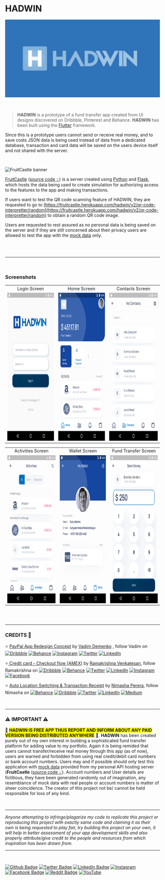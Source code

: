 # HADWIN

<!-- <img src="./assets/images/hadwin_system/hadwin-banner.png" title="" alt="HADWIN" width="789"> -->

![hadwin banner](./assets/images/hadwin_system/hadwin-banner.png)

<br>

> **HADWIN** is a prototype of a fund transfer app created from UI designs discovered on Dribbble, Pinterest and Behance. **HADWIN** has been built using the [Flutter](https://flutter.dev/) framework. 

Since this is a prototype users cannot send or receive real money, and to save costs JSON data is being used instead of data from a dedicated database, transaction and card data will be saved on the users device itself and not shared with the server. 

<br>

![FruitCastle banner](https://fruitcastle.herokuapp.com/dist/images/fruitcastle_logo_banner/fruitcastle-logo-banner-ae2012-212529-ffffff.png)

[FruitCastle](https://fruitcastle.herokuapp.com/) ([source code 💡](https://github.com/brownboycodes/FruitCastle)) is a server created using [Python](https://www.python.org/) and [Flask](https://flask.palletsprojects.com/), which hosts the data being used to create simulation for authorizing access to the features to the app and making transactions.

If users want to test the QR code scanning feature of HADWIN, they are requested to go to [https://fruitcastle.herokuapp.com/hadwin/v2/qr-code-interpretter/random](https://fruitcastle.herokuapp.com/hadwin/v2/qr-code-interpretter/random) to obtain a random QR code image.

Users are requested to rest assured as no personal data is being saved on the server and if they are still concerned about their privacy users are allowed to test the app with the [mock data](./docs/HADWIN_WIKI.md) only.

<br>

<br>

---

<br>


### Screenshots


<table>
  <tr>
    <td style="text-align: center; vertical-align: middle;">Login Screen</td>
     <td style="text-align: center; vertical-align: middle;">Home Screen</td>
     <td style="text-align: center; vertical-align: middle;">Contacts Screen</td>
  </tr>
  <tr>
    <td><img src="screenshots/Screenshot_1653483761.png" width=270 height=480></td>
    <td><img src="screenshots/Screenshot_1653483866.png" width=270 height=480></td>
    <td><img src="screenshots/Screenshot_1653483871.png" width=270 height=480></td>
  </tr>
 </table>
 <table>
  <tr>
    <td style="text-align: center; vertical-align: middle;">Activities Screen</td>
     <td style="text-align: center; vertical-align: middle;">Wallet Screen</td>
     <td style="text-align: center; vertical-align: middle;">Fund Transfer Screen</td>
  </tr>
  <tr>
    <td><img src="screenshots/Screenshot_1653483877.png" width=270 height=480></td>
    <td><img src="screenshots/Screenshot_1653483882.png" width=270 height=480></td>
    <td><img src="screenshots/Screenshot_1653483904.png" width=270 height=480></td>
  </tr>
 </table>
<br>

<br>

---

### CREDITS 🌟

  ⭐ [PayPal App Redesign Concept](https://dribbble.com/shots/14114443-PayPal-App-Redesign-Conept) by [Vadim Demenko](https://dribbble.com/vdemenko) , follow Vadim on [![Dribbble](https://img.shields.io/badge/Dribbble-EA4C89?style=for-the-badge&logo=dribbble&logoColor=white)](https://dribbble.com/vdemenko)  [![Behance](https://img.shields.io/badge/Behance-1769ff?style=for-the-badge&logo=behance&logoColor=white)](https://www.behance.net/vdemenko)  [![Instagram](https://img.shields.io/badge/instagram-%23E4405F.svg?style=for-the-badge&logo=Instagram&logoColor=white)](https://www.instagram.com/vademenko/)  [![Twitter](https://img.shields.io/badge/twitter-%231DA1F2.svg?style=for-the-badge&logo=Twitter&logoColor=white)](https://twitter.com/vademenko)  [![LinkedIn](https://img.shields.io/badge/linkedin-%230077B5.svg?style=for-the-badge&logo=linkedin&logoColor=white)](https://www.linkedin.com/in/vdemenko/)

  ⭐[ Credit card - Checkout flow (AMEX)](https://dribbble.com/shots/2187649-Credit-card-Checkout-flow-AMEX) by [Ramakrishna Venkatesan](https://dribbble.com/RamakrishnaUX), follow Ramakrishna on  [![Dribbble](https://img.shields.io/badge/Dribbble-EA4C89?style=for-the-badge&logo=dribbble&logoColor=white)](https://dribbble.com/RamakrishnaUX)  [![Behance](https://img.shields.io/badge/Behance-1769ff?style=for-the-badge&logo=behance&logoColor=white)](https://www.behance.net/RamakrishnaV)  [![Twitter](https://img.shields.io/badge/Twitter-%231DA1F2.svg?style=for-the-badge&logo=Twitter&logoColor=white)](https://twitter.com/RamakrishnaUX)  [![LinkedIn](https://img.shields.io/badge/linkedin-%230077B5.svg?style=for-the-badge&logo=linkedin&logoColor=white)](https://www.linkedin.com/in/ramakrishnaux)  [![Instagram](https://img.shields.io/badge/instagram-%23E4405F.svg?style=for-the-badge&logo=Instagram&logoColor=white)](https://www.instagram.com/RamakrishnaUX/)  [![Facebook](https://img.shields.io/badge/Facebook-%231877F2.svg?style=for-the-badge&logo=Facebook&logoColor=white)](https://www.facebook.com/Ramakrishna.design)

  ⭐ [Auto Location Switching & Transaction Receipt](https://dribbble.com/shots/3669170-Auto-Location-Switching-Transaction-Receipt) by [Nimasha Perera](https://www.nimashaperera.com/), follow Nimasha on [![Behance](https://img.shields.io/badge/Behance-1769ff?style=for-the-badge&logo=behance&logoColor=white)](https://www.behance.net/nimashasperera)  [![Dribbble](https://img.shields.io/badge/Dribbble-EA4C89?style=for-the-badge&logo=dribbble&logoColor=white)](https://dribbble.com/nimasha_sperera/)  [![Twitter](https://img.shields.io/badge/Twitter-%231DA1F2.svg?style=for-the-badge&logo=Twitter&logoColor=white)](https://twitter.com/nimasha_perera)  [![LinkedIn](https://img.shields.io/badge/linkedin-%230077B5.svg?style=for-the-badge&logo=linkedin&logoColor=white)](https://www.linkedin.com/in/nimashaperera/)  [![Medium](https://img.shields.io/badge/Medium-12100E?style=for-the-badge&logo=medium&logoColor=white)](https://medium.com/@nimasha_perera)

<br>

---

### ⚠ IMPORTANT ⚠

🚨 <span style="background-color: #FFFF00">**HADWIN IS FREE APP THUS REPORT AND INFORM ABOUT ANY PAID VERSION BEING DISTRIBUTED ANYWHERE**</span> 🚨. **HADWIN** has been created purely out of my own interest in building a sophisticated fund transfer platform for adding value to my portfolio. Again it is being remided that users cannot transfer/receive real money through this app (as of now), users are warned and forbidden from using real credit/debit card numbers or bank account numbers. Users may and if possible should only test this application with [mock data](./docs/HADWIN_WIKI.md) provided from my personal API hosting server (**FruitCastle** ([source code 💡]((https://github.com/brownboycodes/FruitCastle))). Account numbers and User details are fictitious, they have been generated randomly out of imagination, any resemblance of mock data with real people or account numbers is matter of sheer coincidence. The creator of this project not be/ cannot be held responsible for loss of any kind.

<br>

---

*Anyone attempting to infringe/plagarize my code to replicate this project or reproducing this project with exactly same code and claiming it as their own is being requested to play fair, try building this project on your own, it will help in better assessment of your app development skills and also properly attribute/give credit to the people and resources from which inspiration has been drawn from.*



---

<br>

[![Github Badge](https://img.shields.io/badge/GitHub-100000?style=for-the-badge&logo=github&logoColor=white)](https://github.com/brownboycodes)  [![Twitter Badge](https://img.shields.io/badge/Twitter-1DA1F2?style=for-the-badge&logo=twitter&logoColor=white)](https://www.twitter.com/brownboycodes)  [![LinkedIn Badge](https://img.shields.io/badge/LinkedIn-0077B5?style=for-the-badge&logo=linkedin&logoColor=white)](https://www.linkedin.com/in/brownboycodes)  [![Instagram](https://img.shields.io/badge/instagram-%23E4405F.svg?style=for-the-badge&logo=Instagram&logoColor=white)](https://www.instagram.com/brownboycodes/)  [![Facebook Badge](https://img.shields.io/badge/Facebook-%231877F2.svg?style=for-the-badge&logo=Facebook&logoColor=white)](https://www.facebook.com/brownboycodes)  [![Reddit Badge](https://img.shields.io/badge/Reddit-FF4500?style=for-the-badge&logo=reddit&logoColor=white)](https://www.reddit.com/user/brownboycodes/)  [![YouTube](https://img.shields.io/badge/YouTube-%23FF0000.svg?style=for-the-badge&logo=YouTube&logoColor=white)](https://www.youtube.com/channel/UCpu6XoixVgoQz6EUP-Ju4qA)
